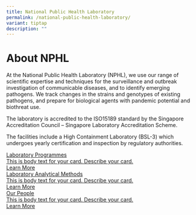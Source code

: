 ```yaml
---
title: National Public Health Laboratory
permalink: /national-public-health-laboratory/
variant: tiptap
description: ""
---
```

<h1><strong>About NPHL</strong></h1>
<p>At the National Public Health Laboratory (NPHL), we use our range of scientific
expertise and techniques for the surveillance and outbreak investigation
of communicable diseases, and to identify emerging pathogens. We track
changes in the strains and genotypes of existing pathogens,&nbsp;and prepare
for biological agents with pandemic potential and biothreat use.</p>
<p>The laboratory is accredited to the ISO15189 standard by the Singapore
Accreditation Council – Singapore Laboratory Accreditation Scheme.</p>
<p>The facilities include a High Containment Laboratory (BSL-3) which undergoes
yearly certification and inspection by regulatory authorities.</p>
<p></p>
<div class="isomer-card-grid"><a rel="noopener noreferrer nofollow" href="/nphl/laboratory-programmes/bacteriology/" class="isomer-card"><div class="isomer-card-body"><div class="isomer-card-title">Laboratory Programmes</div><div class="isomer-card-description">This is body text for your card. Describe your card.</div><div class="isomer-card-link">Learn More</div></div></a>
<a rel="noopener noreferrer nofollow" href="/nphl/laboratory-analytical-methods/microscopy/" class="isomer-card">
<div class="isomer-card-body">
<div class="isomer-card-title">Laboratory Analytical Methods</div>
<div class="isomer-card-description">This is body text for your card. Describe your card.</div>
<div class="isomer-card-link">Learn More</div>
</div>
</a><a rel="noopener noreferrer nofollow" href="/nphl/our-people/" class="isomer-card"><div class="isomer-card-body"><div class="isomer-card-title">Our People</div><div class="isomer-card-description">This is body text for your card. Describe your card.</div><div class="isomer-card-link">Learn More</div></div></a>
</div>
<p></p>
